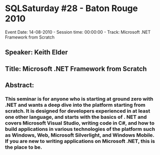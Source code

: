 # SQLSaturday #28 - Baton Rouge 2010
Event Date: 14-08-2010 - Session time: 00:00:00 - Track: Microsoft .NET Framework from Scratch
## Speaker: Keith Elder
## Title: Microsoft .NET Framework from Scratch
## Abstract:
### This seminar is for anyone who is starting at ground zero with .NET and wants a deep dive into the platform starting from scratch. It is designed for developers experienced in at least one other language, and starts with the basics of . NET and covers Microsoft Visual Studio, writing code in C#, and how to build applications in various technologies of the platform such as Windows, Web, Microsoft Silverlight, and Windows Mobile. If you are new to writing applications on Microsoft .NET, this is the place to be.
